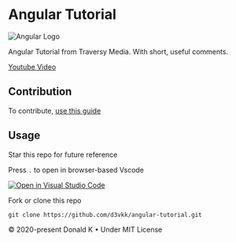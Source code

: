 # Angular Tutorial

![Angular Logo](https://github.com/d3vkk/angular-tutorial/blob/master/angular-logo.png)

Angular Tutorial from Traversy Media. With short, useful comments.

[Youtube Video](https://www.youtube.com/watch?v=Fdf5aTYRW0E)

## Contribution

To contribute, [use this guide](https://github.com/d3vkk/open-source/blob/master/CONTRIBUTING.md)

## Usage

Star this repo for future reference

Press `.` to open in browser-based Vscode

[![Open in Visual Studio Code](https://open.vscode.dev/badges/open-in-vscode.svg)](https://open.vscode.dev/d3vkk/angular-tutorial)

Fork or clone this repo
```
git clone https://github.com/d3vkk/angular-tutorial.git
```

© 2020-present Donald K • Under MIT License
